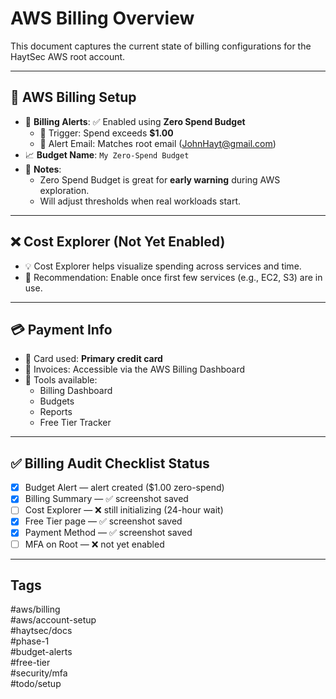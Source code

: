# AWS Billing Overview

This document captures the current state of billing configurations for the HaytSec AWS root account.

---

## 🧾 AWS Billing Setup

- 📅 **Billing Alerts**: ✅ Enabled using **Zero Spend Budget**  
  - 🔔 Trigger: Spend exceeds **$1.00**
  - 🔐 Alert Email: Matches root email (JohnHayt@gmail.com)
- 📈 **Budget Name**: `My Zero-Spend Budget`
- 🧠 **Notes**:
  - Zero Spend Budget is great for **early warning** during AWS exploration.
  - Will adjust thresholds when real workloads start.

---

## ❌ Cost Explorer (Not Yet Enabled)

- 💡 Cost Explorer helps visualize spending across services and time.
- 📆 Recommendation: Enable once first few services (e.g., EC2, S3) are in use.

---

## 💳 Payment Info

- 🔐 Card used: **Primary credit card**
- 🧾 Invoices: Accessible via the AWS Billing Dashboard
- 🧰 Tools available:
  - Billing Dashboard
  - Budgets
  - Reports
  - Free Tier Tracker

---

## ✅ Billing Audit Checklist Status

- [x] Budget Alert — alert created ($1.00 zero-spend)
- [x] Billing Summary — ✅ screenshot saved
- [ ] Cost Explorer — ❌ still initializing (24-hour wait)
- [x] Free Tier page — ✅ screenshot saved
- [x] Payment Method — ✅ screenshot saved
- [ ] MFA on Root — ❌ not yet enabled

---

## Tags

#aws/billing  
#aws/account-setup  
#haytsec/docs  
#phase-1  
#budget-alerts  
#free-tier  
#security/mfa  
#todo/setup

